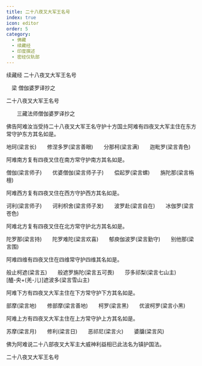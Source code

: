 ```yaml
---
title: 二十八夜叉大军王名号
index: true
icon: editor
order: 5
category:
  - 佛藏
  - 续藏经
  - 印度撰述
  - 密经仪轨部
---
```


续藏经   二十八夜叉大军王名号  

　梁 僧伽婆罗译抄之  

二十八夜叉大军王名号  

　　三藏法师僧伽婆罗译抄之  

佛告阿难汝当受持二十八夜叉大军王名守护十方国土阿难有四夜叉大军主住在东方常守护东方其名如是。  

地珂(梁言长)　　修涅多罗(梁言善眼)　　分那柯(梁言满)　　迦毗罗(梁言青色)  

阿难南方复有四夜叉住在南方常守护南方其名如是。  

僧伽(梁言师子)　　优婆僧伽(梁言师子子)　　偿起罗(梁言螺)　　旃陀那(梁言栴檀)  

阿难西方复有四夜叉住在西方守护西方其名如是。  

诃利(梁言师子)　　诃利枳舍(梁言师子发)　　波罗赴(梁言自在)　　冰伽罗(梁言苍色)  

阿难北方复有四夜叉住在北方常守护北方其名如是。  

陀罗那(梁言持)　　陀罗难陀(梁言欢喜)　　郁庾伽波罗(梁言勤守)　　别他那(梁言围)  

阿难四维有四夜叉住在四维常守护四维其名如是。  

般止柯遮(梁言五)　　般遮罗旃陀(梁言五可畏)　　莎多祁梨(梁言七山主)　　[醠-央+(羌-儿)]遮波多(梁言雪山主)  

阿难下方有四夜叉大军主住在下方常守护下方其名如是。  

部摩(梁言地)　　修部摩(梁言善地)　　柯罗(梁言黑)　　优波柯罗(梁言小黑)  

阿难上方有四夜叉大军主住在上方常守护上方其名如是。  

苏摩(梁言月)　　修利(梁言日)　　恶祁尼(梁言火)　　婆牖(梁言风)  

佛为阿难说二十八部夜叉大军主大威神利益相已此法名为镇护国法。  

二十八夜叉大军王名号  
